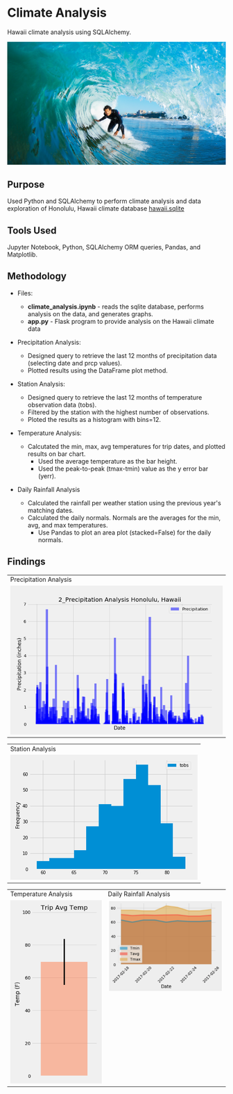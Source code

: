 # Climate Analysis 

Hawaii climate analysis using SQLAlchemy.

![surfs-up.png](Graph_Images/surfs-up.png)

## Purpose 

Used Python and SQLAlchemy to perform climate analysis and data exploration of Honolulu, Hawaii climate database [hawaii.sqlite](Resources/hawaii.sqlite)


## Tools Used
Jupyter Notebook, Python, SQLAlchemy ORM queries, Pandas, and Matplotlib.

## Methodology
* Files:
    - **climate_analysis.ipynb** - reads the sqlite database, performs analysis on the data, and generates graphs.
    - **app.py** - Flask program to provide analysis on the Hawaii climate data

* Precipitation Analysis:
    - Designed query to retrieve the last 12 months of precipitation data (selecting date and prcp values).
    - Plotted results using the DataFrame plot method.
* Station Analysis:
    - Designed query to retrieve the last 12 months of temperature observation data (tobs).
    - Filtered by the station with the highest number of observations.
    - Ploted the results as a histogram with bins=12.
* Temperature Analysis: 
    - Calcutated the min, max, avg temperatures for trip dates, and plotted results on bar chart.
        * Used the average temperature as the bar height.
        * Used the peak-to-peak (tmax-tmin) value as the y error bar (yerr).
* Daily Rainfall Analysis 
    - Calculated the rainfall per weather station using the previous year's matching dates.
    - Calculated the daily normals. Normals are the averages for the min, avg, and max temperatures.
        * Use Pandas to plot an area plot (stacked=False) for the daily normals.
    
## Findings

<table>
  <tr>
    <td>Precipitation Analysis</td>
  </tr>
  <tr>
    <td valign="top"><img src="Graph_Images/2_Precipitation_Analysis.png"></td>
   
  </tr>
 </table>

<table>
  <tr>
     <td>Station Analysis</td>
  </tr>
  <tr>
    <td valign="top"><img src="Graph_Images/station-histogram.png"></td>
  </tr>
 </table>

<table>
  <tr>
    <td>Temperature Analysis</td>
     <td>Daily Rainfall Analysis</td>
  </tr>
  <tr>
    <td valign="top"><img src="Graph_Images/Temperature_Analysis.png"></td>
    <td valign="top"><img src="Graph_Images/Daily_rainfall.png"></td>
  </tr>
 </table>
 